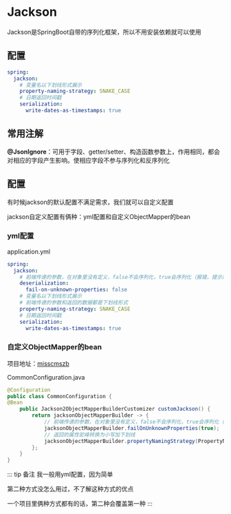 # Jackson

Jackson是SpringBoot自带的序列化框架，所以不用安装依赖就可以使用

## 配置

```yml
spring:
  jackson:
    # 变量名以下划线形式展示
    property-naming-strategy: SNAKE_CASE
    # 日期返回时间戳
    serialization:
      write-dates-as-timestamps: true
```

## 常用注解

**@JsonIgnore**：可用于字段、getter/setter、构造函数参数上，作用相同，都会对相应的字段产生影响。使相应字段不参与序列化和反序列化

## 配置

有时候jackson的默认配置不满足需求，我们就可以自定义配置

jackson自定义配置有俩种：yml配置和自定义ObjectMapper的bean

### yml配置

application.yml

```yml
spring:
  jackson:
    # 前端传递的参数，在对象里没有定义，false不会序列化，true会序列化（报错，提示对象里没有定义）
    deserialization:
      fail-on-unknown-properties: false
    # 变量名以下划线形式展示
    # 前端传递的参数和返回的数据都是下划线形式
    property-naming-strategy: SNAKE_CASE
    # 日期返回时间戳
    serialization:
      write-dates-as-timestamps: true
```

### 自定义ObjectMapper的bean

项目地址：[misscmszb](https://github.com/zhaobao1830/misszb)

CommonConfiguration.java

```java
@Configuration
public class CommonConfiguration {
@Bean
    public Jackson2ObjectMapperBuilderCustomizer customJackson() {
        return jacksonObjectMapperBuilder -> {
            // 前端传递的参数，在对象里没有定义，false不会序列化，true会序列化（报错，提示对象里没有定义）
            jacksonObjectMapperBuilder.failOnUnknownProperties(true);
            // 返回的属性驼峰转换为小写加下划线
            jacksonObjectMapperBuilder.propertyNamingStrategy(PropertyNamingStrategies.SNAKE_CASE);
        };
    }
}
```

::: tip 备注
我一般用yml配置，因为简单

第二种方式没怎么用过，不了解这种方式的优点

一个项目里俩种方式都有的话，第二种会覆盖第一种
:::

